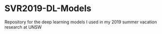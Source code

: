 # SVR2019-DL-Models
Repository for the deep learning models I used in my 2019 summer vacation research at UNSW
